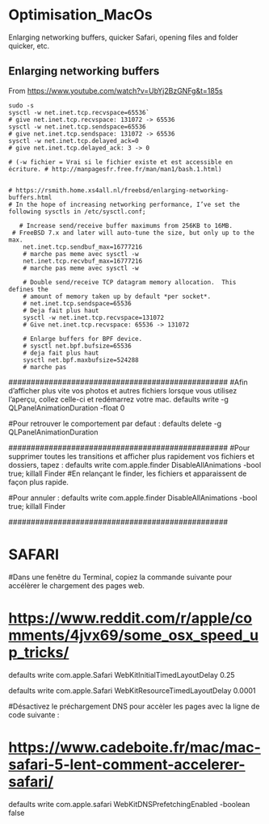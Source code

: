 # Optimisation_MacOs
Enlarging networking buffers, quicker Safari, opening files and folder quicker, etc.

## Enlarging networking buffers

From https://www.youtube.com/watch?v=UbYj2BzGNFg&t=185s

    sudo -s
    sysctl -w net.inet.tcp.recvspace=65536`
    # give net.inet.tcp.recvspace: 131072 -> 65536
    sysctl -w net.inet.tcp.sendspace=65536
    # give net.inet.tcp.sendspace: 131072 -> 65536
    sysctl -w net.inet.tcp.delayed_ack=0
    # give net.inet.tcp.delayed_ack: 3 -> 0

    # (-w fichier = Vrai si le fichier existe et est accessible en écriture. # http://manpagesfr.free.fr/man/man1/bash.1.html)


    # https://rsmith.home.xs4all.nl/freebsd/enlarging-networking-buffers.html
    # In the hope of increasing networking performance, I’ve set the following sysctls in /etc/sysctl.conf;

       # Increase send/receive buffer maximums from 256KB to 16MB.
     # FreeBSD 7.x and later will auto-tune the size, but only up to the max.
        net.inet.tcp.sendbuf_max=16777216
        # marche pas meme avec sysctl -w 
        net.inet.tcp.recvbuf_max=16777216
        # marche pas meme avec sysctl -w 

        # Double send/receive TCP datagram memory allocation.  This defines the
        # amount of memory taken up by default *per socket*.
        # net.inet.tcp.sendspace=65536
        # Deja fait plus haut
        sysctl -w net.inet.tcp.recvspace=131072
        # Give net.inet.tcp.recvspace: 65536 -> 131072

        # Enlarge buffers for BPF device.
        # sysctl net.bpf.bufsize=65536
        # deja fait plus haut
        sysctl net.bpf.maxbufsize=524288
        # marche pas

#################################################
#Afin d’afficher plus vite vos photos et autres fichiers lorsque vous utilisez l’aperçu, collez celle-ci et redémarrez votre mac.
defaults write -g QLPanelAnimationDuration -float 0

#Pour retrouver le comportement par defaut :
defaults delete -g QLPanelAnimationDuration

#################################################
#Pour supprimer toutes les transitions et afficher plus rapidement vos fichiers et dossiers, tapez :
defaults write com.apple.finder DisableAllAnimations -bool true; killall Finder
#En relançant le finder, les fichiers et apparaissent de façon plus rapide.

#Pour annuler :
defaults write com.apple.finder DisableAllAnimations -bool true; killall Finder


#################################################
# SAFARI
#Dans une fenêtre du Terminal, copiez la commande suivante pour accélèrer le chargement des pages web.
# https://www.reddit.com/r/apple/comments/4jvx69/some_osx_speed_up_tricks/
defaults write com.apple.Safari WebKitInitialTimedLayoutDelay 0.25

defaults write com.apple.Safari WebKitResourceTimedLayoutDelay 0.0001

#Désactivez le préchargement DNS pour accèler les pages avec la ligne de code suivante :
# https://www.cadeboite.fr/mac/mac-safari-5-lent-comment-accelerer-safari/
defaults write com.apple.safari WebKitDNSPrefetchingEnabled -boolean false

